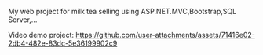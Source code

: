 My web project for milk tea selling using ASP.NET.MVC,Bootstrap,SQL Server,...

Video demo project:
https://github.com/user-attachments/assets/71416e02-2db4-482e-83dc-5e36199902c9
